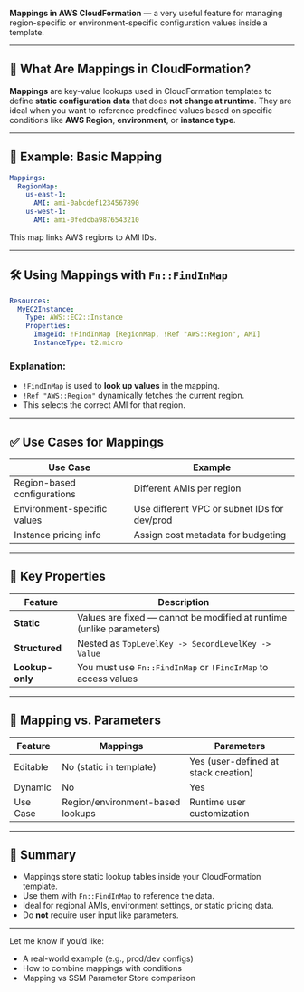  **Mappings in AWS CloudFormation** — a very useful feature for managing region-specific or environment-specific configuration values inside a template.

---

## 📍 **What Are Mappings in CloudFormation?**

**Mappings** are key-value lookups used in CloudFormation templates to define **static configuration data** that does **not change at runtime**. They are ideal when you want to reference predefined values based on specific conditions like **AWS Region**, **environment**, or **instance type**.

---

## 🧩 Example: Basic Mapping

```yaml
Mappings:
  RegionMap:
    us-east-1:
      AMI: ami-0abcdef1234567890
    us-west-1:
      AMI: ami-0fedcba9876543210
```

This map links AWS regions to AMI IDs.

---

## 🛠 Using Mappings with `Fn::FindInMap`

```yaml
Resources:
  MyEC2Instance:
    Type: AWS::EC2::Instance
    Properties:
      ImageId: !FindInMap [RegionMap, !Ref "AWS::Region", AMI]
      InstanceType: t2.micro
```

### Explanation:

* `!FindInMap` is used to **look up values** in the mapping.
* `!Ref "AWS::Region"` dynamically fetches the current region.
* This selects the correct AMI for that region.

---

## ✅ Use Cases for Mappings

| Use Case                    | Example                                      |
| --------------------------- | -------------------------------------------- |
| Region-based configurations | Different AMIs per region                    |
| Environment-specific values | Use different VPC or subnet IDs for dev/prod |
| Instance pricing info       | Assign cost metadata for budgeting           |

---

## 🔐 Key Properties

| Feature         | Description                                                          |
| --------------- | -------------------------------------------------------------------- |
| **Static**      | Values are fixed — cannot be modified at runtime (unlike parameters) |
| **Structured**  | Nested as `TopLevelKey -> SecondLevelKey -> Value`                   |
| **Lookup-only** | You must use `Fn::FindInMap` or `!FindInMap` to access values        |

---

## 🧠 Mapping vs. Parameters

| Feature  | Mappings                         | Parameters                           |
| -------- | -------------------------------- | ------------------------------------ |
| Editable | No (static in template)          | Yes (user-defined at stack creation) |
| Dynamic  | No                               | Yes                                  |
| Use Case | Region/environment-based lookups | Runtime user customization           |

---

## 🧾 Summary

* Mappings store static lookup tables inside your CloudFormation template.
* Use them with `Fn::FindInMap` to reference the data.
* Ideal for regional AMIs, environment settings, or static pricing data.
* Do **not** require user input like parameters.

---

Let me know if you’d like:

* A real-world example (e.g., prod/dev configs)
* How to combine mappings with conditions
* Mapping vs SSM Parameter Store comparison
